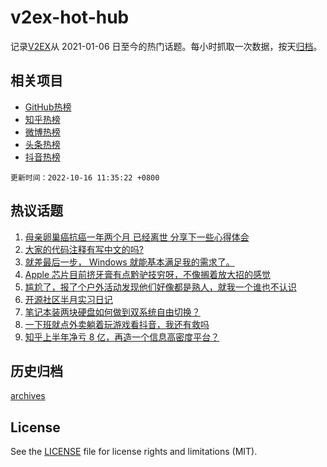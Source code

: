 # v2ex-hot-hub

 记录[V2EX](https://www.v2ex.com/)从 2021-01-06 日至今的热门话题。每小时抓取一次数据，按天[归档](archives)。
 
 ## 相关项目

- [GitHub热榜](https://github.com/lonnyzhang423/github-hot-hub)
- [知乎热榜](https://github.com/lonnyzhang423/zhihu-hot-hub)
- [微博热榜](https://github.com/lonnyzhang423/weibo-hot-hub)
- [头条热榜](https://github.com/lonnyzhang423/toutiao-hot-hub)
- [抖音热榜](https://github.com/lonnyzhang423/douyin-hot-hub)


 `更新时间：2022-10-16 11:35:22 +0800`

## 热议话题

1. [母亲卵巢癌抗癌一年两个月 已经离世 分享下一些心得体会](https://www.v2ex.com/t/887191)
1. [大家的代码注释有写中文的吗?](https://www.v2ex.com/t/887092)
1. [就差最后一步， Windows 就能基本满足我的需求了。](https://www.v2ex.com/t/887110)
1. [Apple 芯片目前挤牙膏有点黔驴技穷呀，不像搁着放大招的感觉](https://www.v2ex.com/t/887121)
1. [尴尬了，报了个户外活动发现他们好像都是熟人，就我一个谁也不认识](https://www.v2ex.com/t/887141)
1. [开源社区半月实习日记](https://www.v2ex.com/t/887117)
1. [笔记本装两块硬盘如何做到双系统自由切换？](https://www.v2ex.com/t/887154)
1. [一下班就点外卖躺着玩游戏看抖音，我还有救吗](https://www.v2ex.com/t/887177)
1. [知乎上半年净亏 8 亿，再造一个信息高密度平台？](https://www.v2ex.com/t/887158)

## 历史归档

[archives](archives)

## License

See the [LICENSE](LICENSE) file for license rights and limitations (MIT).
